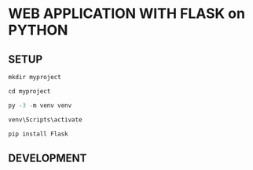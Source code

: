 # WEB APPLICATION WITH FLASK on PYTHON

## SETUP

```ts
mkdir myproject

cd myproject

py -3 -m venv venv

venv\Scripts\activate
```

```ts
pip install Flask
```

## DEVELOPMENT
